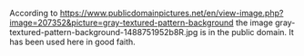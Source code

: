 According to https://www.publicdomainpictures.net/en/view-image.php?image=207352&picture=gray-textured-pattern-background the image gray-textured-pattern-background-1488751952b8R.jpg is in the public domain. It has been used here in good faith.
